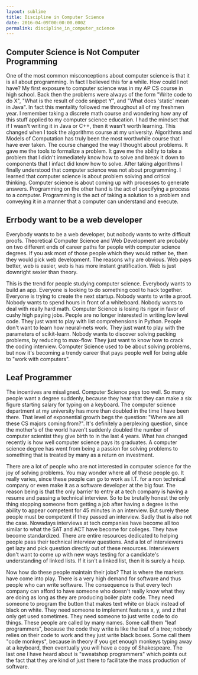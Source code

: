 ```yaml
---
layout: sublime
title: Discipline in Computer Science
date: 2016-04-09T00:00:00.000Z
permalink: discipline_in_computer_science
---
```


## Computer Science is Not Computer Programming

One of the most common misconceptions about computer science is that it is all about programming. In fact I believed this for a while. How could I not have? My first exposure to computer science was in my AP CS course in high school. Back then the problems were always of the form "Write code to do X", "What is the result of code snippet Y", and "What does 'static' mean in Java". In fact this mentality followed me throughout all of my freshmen year. I remember taking a discrete math course and wondering how any of this stuff applied to my computer science education. I had the mindset that if I wasn't writing it in Java or C++, then it wasn't worth learning. This changed when I took the algorithms course at my university. Algorithms and Models of Computation has truly been the most worthwhile course that I have ever taken. The course changed the way I thought about problems. It gave me the tools to formalize a problem. It gave me the ability to take a problem that I didn't immediately know how to solve and break it down to components that I infact did know how to solve. After taking algorithms I finally understood that computer science was not about programming. I learned that computer science is about problem solving and critical thinking. Computer science is about coming up with processes to generate answers. Programming on the other hand is the act of specifying a process to a computer. Programming is the act of taking a solution to a problem and conveying it in a manner that a computer can understand and execute.

## Errbody want to be a web developer

Everybody wants to be a web developer, but nobody wants to write difficult proofs. Theoretical Computer Science and Web Development are probably on two different ends of career paths for people with computer science degrees. If you ask most of those people which they would rather be, then they would pick web development. The reasons why are obvious. Web pays better, web is easier, web is has more instant gratification. Web is just downright sexier than theory.

This is the trend for people studying computer science. Everybody wants to build an app. Everyone is looking to do something cool to hack together. Everyone is trying to create the next startup. Nobody wants to write a proof. Nobody wants to spend hours in front of a whiteboard. Nobody wants to deal with really hard math. Computer Science is losing its rigor in favor of cushy high paying jobs. People are no longer interested in writing low level code. They just want to play with list comprehensions in Python. People don't want to learn how neural-nets work. They just want to play with the parameters of scikit-learn. Nobody wants to discover solving packing problems, by reducing to max-flow. They just want to know how to crack the coding interview. Computer Science used to be about solving problems, but now it's becoming a trendy career that pays people well for being able to "work with computers".

## Leaf Programmer

The incentives are misaligned. Computer Science pays too well. So many people want a degree suddenly, because they hear that they can make a six figure starting salary for typing on a keyboard. The computer science department at my university has more than doubled in the time I have been there. That level of exponential growth begs the question: "Where are all these CS majors coming from?". It's definitely a perplexing question, since the mother's of the world haven't suddenly doubled the number of computer scientist they give birth to in the last 4 years. What has changed recently is how well computer science pays its graduates. A computer science degree has went from being a passion for solving problems to something that is treated by many as a return on investment.

There are a lot of people who are not interested in computer science for the joy of solving problems. You may wonder where all of these people go. It really varies, since these people can go to work as I.T. for a non technical company or even make it as a software developer at the big four. The reason being is that the only barrier to entry at a tech company is having a resume and passing a technical interview. So to be brutally honest the only thing stopping someone from getting a job after having a degree is the ability to appear competent for 45 minutes in an interview. But surely these people must be competent if they passed an interview. Sadly that is also not the case. Nowadays interviews at tech companies have become all too similar to what the SAT and ACT have become for colleges. They have become standardized. There are entire resources dedicated to helping people pass their technical interview questions. And a lot of interviewers get lazy and pick question directly out of these resources. Interviewers don't want to come up with new ways testing for a candidate's understanding of linked lists. If it isn't a linked list, then it is surely a heap.

Now how do these people maintain their jobs? That is where the markets have come into play. There is a very high demand for software and thus people who can write software. The consequence is that every tech company can afford to have someone who doesn't really know what they are doing as long as they are producing boiler plate code. They need someone to program the button that makes text white on black instead of black on white. They need someone to implement features x, y, and z that only get used sometimes. They need someone to just write code to do things. These people are called by many names. Some call them "leaf programmers", because the code they write is like the leaf of a tree; nobody relies on their code to work and they just write black boxes. Some call them "code monkeys", because in theory if you get enough monkeys typing away at a keyboard, then eventually you will have a copy of Shakespeare. The last one I have heard about is "sweatshop programmers" which points out the fact that they are kind of just there to facilitate the mass production of software.
